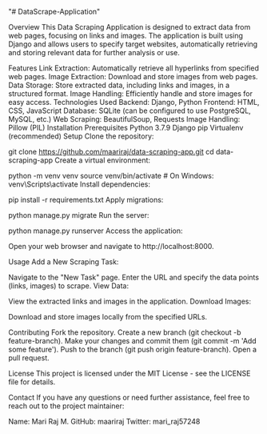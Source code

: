 "# DataScrape-Application" 

Overview
This Data Scraping Application is designed to extract data from web pages, focusing on links and images. The application is built using Django and allows users to specify target websites, automatically retrieving and storing relevant data for further analysis or use.

Features
Link Extraction: Automatically retrieve all hyperlinks from specified web pages.
Image Extraction: Download and store images from web pages.
Data Storage: Store extracted data, including links and images, in a structured format.
Image Handling: Efficiently handle and store images for easy access.
Technologies Used
Backend: Django, Python
Frontend: HTML, CSS, JavaScript
Database: SQLite (can be configured to use PostgreSQL, MySQL, etc.)
Web Scraping: BeautifulSoup, Requests
Image Handling: Pillow (PIL)
Installation
Prerequisites
Python 3.7.9
Django
pip
Virtualenv (recommended)
Setup
Clone the repository:


git clone https://github.com/maariraj/data-scraping-app.git
cd data-scraping-app
Create a virtual environment:


python -m venv venv
source venv/bin/activate  # On Windows: venv\Scripts\activate
Install dependencies:


pip install -r requirements.txt
Apply migrations:

python manage.py migrate
Run the server:


python manage.py runserver
Access the application:

Open your web browser and navigate to http://localhost:8000.

Usage
Add a New Scraping Task:

Navigate to the "New Task" page.
Enter the URL and specify the data points (links, images) to scrape.
View Data:

View the extracted links and images in the application.
Download Images:

Download and store images locally from the specified URLs.

Contributing
Fork the repository.
Create a new branch (git checkout -b feature-branch).
Make your changes and commit them (git commit -m 'Add some feature').
Push to the branch (git push origin feature-branch).
Open a pull request.

License
This project is licensed under the MIT License - see the LICENSE file for details.

Contact
If you have any questions or need further assistance, feel free to reach out to the project maintainer:

Name: Mari Raj M.
GitHub: maariraj
Twitter: mari_raj57248
